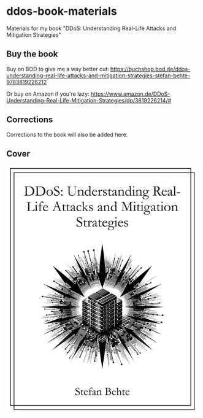 # ddos-book-materials
Materials for my book "DDoS: Understanding Real-Life Attacks and Mitigation Strategies"

## Buy the book

Buy on BOD to give me a way better cut: https://buchshop.bod.de/ddos-understanding-real-life-attacks-and-mitigation-strategies-stefan-behte-9783819226212

Or buy on Amazon if you're lazy: https://www.amazon.de/DDoS-Understanding-Real-Life-Mitigation-Strategies/dp/3819226214/#

## Corrections

Corrections to the book will also be added here.

## Cover

<img src="cover.jpg" width="500" />

